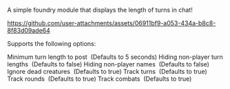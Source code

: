 A simple foundry module that displays the length of turns in chat!

https://github.com/user-attachments/assets/06911bf9-a053-434a-b8c8-8f83d09ade64

Supports the following options:

Minimum turn length to post  (Defaults to 5 seconds)
Hiding non-player turn lengths  (Defaults to false)
Hiding non-player names  (Defaults to false)
Ignore dead creatures  (Defaults to true)
Track turns  (Defaults to true)
Track rounds  (Defaults to true)
Track combats  (Defaults to true)
